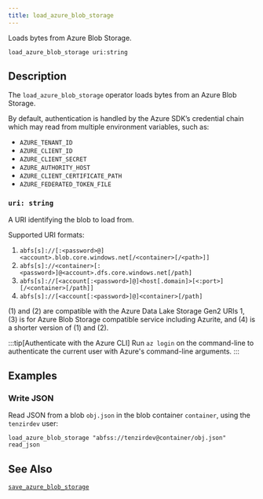 ```yaml
---
title: load_azure_blob_storage
---
```


Loads bytes from Azure Blob Storage.

```tql
load_azure_blob_storage uri:string
```

## Description

The `load_azure_blob_storage` operator loads bytes from an Azure Blob Storage.

By default, authentication is handled by the Azure SDK’s credential chain which
may read from multiple environment variables, such as:

- `AZURE_TENANT_ID`
- `AZURE_CLIENT_ID`
- `AZURE_CLIENT_SECRET`
- `AZURE_AUTHORITY_HOST`
- `AZURE_CLIENT_CERTIFICATE_PATH`
- `AZURE_FEDERATED_TOKEN_FILE`

### `uri: string`

A URI identifying the blob to load from.

Supported URI formats:

1. `abfs[s]://[:<password>@]<account>.blob.core.windows.net[/<container>[/<path>]]`
2. `abfs[s]://<container>[:<password>]@<account>.dfs.core.windows.net[/path]`
3. `abfs[s]://[<account[:<password>]@]<host[.domain]>[<:port>][/<container>[/path]]`
4. `abfs[s]://[<account[:<password>]@]<container>[/path]`

(1) and (2) are compatible with the Azure Data Lake Storage Gen2 URIs 1, (3) is
for Azure Blob Storage compatible service including Azurite, and (4) is a shorter
version of (1) and (2).

:::tip[Authenticate with the Azure CLI]
Run `az login` on the command-line to authenticate the current user with Azure's
command-line arguments.
:::

## Examples

### Write JSON

Read JSON from a blob `obj.json` in the blob container `container`, using the
`tenzirdev` user:

```tql
load_azure_blob_storage "abfss://tenzirdev@container/obj.json"
read_json
```

## See Also

[`save_azure_blob_storage`](save_azure_blob_storage)
